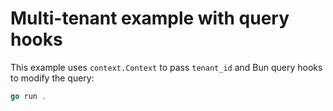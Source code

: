 # Multi-tenant example with query hooks

This example uses `context.Context` to pass `tenant_id` and Bun query hooks to modify the query:

```go
go run .
```
